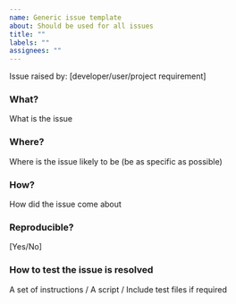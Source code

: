 ```yaml
---
name: Generic issue template
about: Should be used for all issues
title: ""
labels: ""
assignees: ""
---
```


Issue raised by: [developer/user/project requirement]

### What?

What is the issue

### Where?

Where is the issue likely to be (be as specific as possible)

### How?

How did the issue come about

### Reproducible?

[Yes/No]

### How to test the issue is resolved

A set of instructions / A script / Include test files if required
